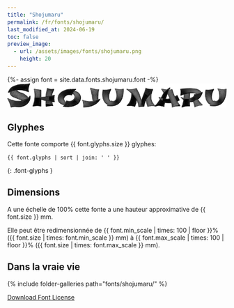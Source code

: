 ```yaml
---
title: "Shojumaru"
permalink: /fr/fonts/shojumaru/
last_modified_at: 2024-06-19
toc: false
preview_image:
  - url: /assets/images/fonts/shojumaru.png
    height: 20
---
```

{%- assign font = site.data.fonts.shojumaru.font -%}
![Shojumaru](/assets/images/fonts/shojumaru.png)

## Glyphes

Cette fonte comporte  {{ font.glyphs.size }} glyphes:

```
{{ font.glyphs | sort | join: ' ' }}
```
{: .font-glyphs }


## Dimensions

A une échelle de  100% cette fonte a une hauteur approximative de  {{ font.size }} mm. 

Elle peut être redimensionnée  de {{ font.min_scale | times: 100 | floor }}% ({{ font.size | times: font.min_scale }} mm)
à {{ font.max_scale | times: 100 | floor }}% ({{ font.size | times: font.max_scale }} mm).


## Dans la vraie vie 

{% include folder-galleries path="fonts/shojumaru/" %}



[Download Font License](https://github.com/inkstitch/inkstitch/tree/main/fonts/shojumaru/LICENSE)
